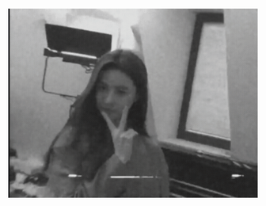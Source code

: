 <!-- Level 3: Add custom code -->
<div style="display: flex; justify-content: center; align-items: center; height: 100vh; margin: 0; height: 100vh; display: flex; justify-content: center; align-items: center; text-align: center;">
    <img src="assets/gyj.gif" alt="GIF">
</div>

# Hi, I'm Dimas Rizki! 👋
👩🏻‍💻 Software Engineer<br/>
🎓 Studied [Sistem Informasi] at the Universitas Ibn Khaldun Bogor, Indonesia<br/>
🎨 Sharing about Computer Science, tech, and productivity on [LinkedIn](https://www.linkedin.com/in/dimas-rizki-dwi-saputra/)<br/>
💭 Currently learning about data analytics!<br/>

<!-- GitHub stats from https://github.com/anuraghazra/github-readme-stats -->
![Anurag's GitHub stats](https://github-readme-stats.vercel.app/api?username=ymoricode&show_icons=true&theme=tokyonight)

# 💻 Tech Stack
<!-- Badges from https://github.com/Ileriayo/markdown-badges -->
![HTML5](https://img.shields.io/badge/html5-%23E34F26.svg?style=for-the-badge&logo=html5&logoColor=white)
![CSS3](https://img.shields.io/badge/css3-%231572B6.svg?style=for-the-badge&logo=css3&logoColor=white)
![JavaScript](https://img.shields.io/badge/javascript-%23323330.svg?style=for-the-badge&logo=javascript&logoColor=%23F7DF1E)
![Python](https://img.shields.io/badge/python-3670A0?style=for-the-badge&logo=python&logoColor=ffdd54)
![React](https://img.shields.io/badge/react-%2320232a.svg?style=for-the-badge&logo=react&logoColor=%2361DAFB)
![TypeScript](https://img.shields.io/badge/typescript-%23007ACC.svg?style=for-the-badge&logo=typescript&logoColor=white)
![TailwindCSS](https://img.shields.io/badge/tailwindcss-%2338B2AC.svg?style=for-the-badge&logo=tailwind-css&logoColor=white)
![Figma](https://img.shields.io/badge/figma-%23F24E1E.svg?style=for-the-badge&logo=figma&logoColor=white)
<a href='https://php.net' target="_blank"><img alt='php' src='https://ziadoua.github.io/m3-Markdown-Badges/badges/PHP/php1.svg'/></a>
<a href='https://nodejs.org/en' target="_blank"><img alt='nodedotjs' src='https://ziadoua.github.io/m3-Markdown-Badges/badges/NodeJS/nodejs1.svg'/></a>
<a href='https://getbootstrap.com' target="_blank"><img alt='bootstrap' src='https://ziadoua.github.io/m3-Markdown-Badges/badges/Bootstrap/bootstrap1.svg'/></a>

### Software I use for daily life :
<a href='https://chrome.google.com' target="_blank"><img alt='canva' src='https://ziadoua.github.io/m3-Markdown-Badges/badges/Chrome/chrome2.svg'/></a>
<a href='https://vscode.dev' target="_blank"><img alt='visualstudiocode' src='https://ziadoua.github.io/m3-Markdown-Badges/badges/VisualStudioCode/visualstudiocode1.svg'/></a>

### Know More About Me :
[![Linkedin Badge](https://ziadoua.github.io/m3-Markdown-Badges/badges/LinkedIn/linkedin1.svg)](https://www.linkedin.com/in/dimas-rizki-dwi-saputra/)
[![Instagram Badge](https://ziadoua.github.io/m3-Markdown-Badges/badges/Instagram/instagram1.svg)](https://www.instagram.com/dimassrzkiii/)
[![Github Badge](https://ziadoua.github.io/m3-Markdown-Badges/badges/Github/github3.svg)](https://github.com/ymoricode)<br/><br/>
